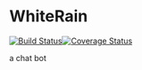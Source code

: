 # WhiteRain
[![Build Status](https://travis-ci.org/sappy5678/WhiteRain.svg?branch=version1)](https://travis-ci.org/sappy5678/WhiteRain)[![Coverage Status](https://coveralls.io/repos/github/sappy5678/WhiteRain/badge.svg?branch=version1)](https://coveralls.io/github/sappy5678/WhiteRain)

a  chat bot
